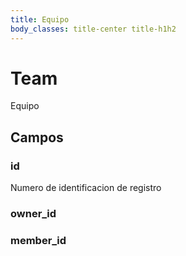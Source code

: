 ```yaml
---
title: Equipo 
body_classes: title-center title-h1h2
---
```




# Team 
Equipo

## Campos

### id
Numero de identificacion de registro 

### owner_id

### member_id